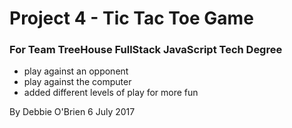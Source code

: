 # Project 4 - Tic Tac Toe Game
### For Team TreeHouse FullStack JavaScript Tech Degree

  - play against an opponent
  - play against the computer
  - added different levels of play for more fun

 By Debbie O'Brien
 6 July 2017